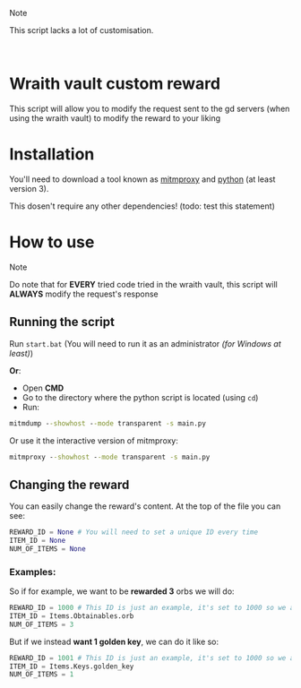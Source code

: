 > [!NOTE]  
> This script lacks a lot of customisation.

<br>

# Wraith vault custom reward

This script will allow you to modify the request sent to the gd servers (when using the wraith vault) to modify the reward to your liking

# Installation

You'll need to download a tool known as [mitmproxy](https://mitmproxy.org/) and [python](https://www.python.org/) (at least version 3).

This dosen't require any other dependencies! (todo: test this statement)

# How to use

> [!NOTE]  
> Do note that for **EVERY** tried code tried in the wraith vault, this script will **ALWAYS** modify the request's response

## Running the script

Run `start.bat` (You will need to run it as an administrator *(for Windows at least)*)

**Or**:
- Open **CMD**
- Go to the directory where the python script is located (using `cd`)
- Run:

[comment]: <> (Using `python` syntaxing because uhhh colors)
```cmd
mitmdump --showhost --mode transparent -s main.py
```

Or use it the interactive version of mitmproxy:

```cmd
mitmproxy --showhost --mode transparent -s main.py
```

## Changing the reward

You can easily change the reward's content. At the top of the file you can see:

```py
REWARD_ID = None # You will need to set a unique ID every time
ITEM_ID = None
NUM_OF_ITEMS = None
```

### Examples:

So if for example, we want to be **rewarded 3** orbs we will do:

```py
REWARD_ID = 1000 # This ID is just an example, it's set to 1000 so we are sure it won't ever conflict with the 'official' rewards
ITEM_ID = Items.Obtainables.orb
NUM_OF_ITEMS = 3
```

But if we instead **want 1 golden key**, we can do it like so:

```py
REWARD_ID = 1001 # This ID is just an example, it's set to 1000 so we are sure it won't ever conflict with the 'official' rewards
ITEM_ID = Items.Keys.golden_key
NUM_OF_ITEMS = 1
```
